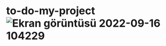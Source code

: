 # to-do-my-project![Ekran görüntüsü 2022-09-16 104229](https://user-images.githubusercontent.com/109352349/190584343-8ea47d83-21ff-41ee-bd97-1ad53827c409.png)
